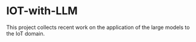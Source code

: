 # IOT-with-LLM
This project collects recent work on the application of the large models to the IoT domain.
